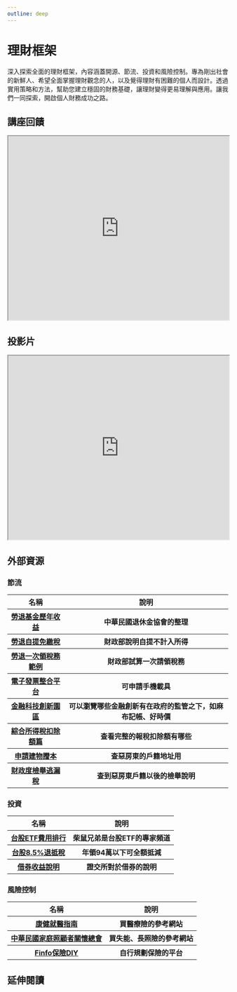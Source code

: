 ```yaml
---
outline: deep
---
```


# 理財框架

深入探索全面的理財框架，內容涵蓋開源、節流、投資和風險控制。專為剛出社會的新鮮人、希望全面掌握理財觀念的人，以及覺得理財有困難的個人而設計。透過實用策略和方法，幫助您建立穩固的財務基礎，讓理財變得更易理解與應用。讓我們一同探索，開啟個人財務成功之路。

## 講座回饋

<iframe src="https://docs.google.com/spreadsheets/d/e/2PACX-1vSfYJ_r3Q_nFdIOvTH_6qRx1_tdL-Ko59k9Ru3cq62aLclc1OYu1pQ-OhDla6Xen4vciiI4p4B3TDbx/pubhtml?widget=true&amp;headers=false" width="100%" height="420"></iframe>

## 投影片

<iframe
src="https://docs.google.com/presentation/d/e/2PACX-1vRFGV1EMH9d0fZH9IPvhYw_be1LML5pEuwPAReC2clEM-eJKV4nFhxVHOsKOYPY5V5QzjNlVooCw5Cx/embed?start=false&loop=false&delayms=3000"
width="100%" height="420" allowfullscreen="true" mozallowfullscreen="true"
webkitallowfullscreen="true"></iframe>

## 外部資源

### 節流

<table>
    <thead>
        <tr>
            <th>名稱</th>
            <th>說明</th>
        </tr>
    </thead>
    <tbody>
        <tr>
            <th>
                <a href="https://www.pension.org.tw/index.php/2018-10-03-15-11-09/2019-02-13-00-01-00" target="_blank">
                   勞退基金歷年收益
                </a>
            </th>
            <th>中華民國退休金協會的整理</th>
        </tr>
        <tr>
            <th>
                <a href="https://www.etax.nat.gov.tw/etwmain/tax-info/understanding/tax-q-and-a/national/individual-income-tax/taxation-scope/which-income/QOzOq69" target="_blank">
                   勞退自提免繳稅
                </a>
            </th>
            <th>財政部說明自提不計入所得</th>
        </tr>
        <tr>
            <th>
                <a href="https://www.etax.nat.gov.tw/etwmain/tax-info/understanding/tax-knowledge/WDNAx2Y" target="_blank">
                   勞退一次領稅務範例
                </a>
            </th>
            <th>財政部試算一次請領稅務</th>
        </tr>
        <tr>
            <th>
                <a href="https://www.einvoice.nat.gov.tw/APCONSUMER/BTC501W/" target="_blank">
                   電子發票整合平台
                </a>
            </th>
            <th>可申請手機載具</th>
        </tr>
        <tr>
            <th>
                <a href="https://www.fintechspace.com.tw/zh-hant/accelerator-programme-team/" target="_blank">
                   金融科技創新園區
                </a>
            </th>
            <th>可以瀏覽哪些金融創新有在政府的監管之下，如麻布記帳、好時價</th>
        </tr>
        <tr>
            <th>
                <a href="https://www.etax.nat.gov.tw/etwmain/tax-info/understanding/tax-saving-manual/national/individual-income-tax/k2Jbgrp" target="_blank">
                   綜合所得稅扣除額篇
                </a>
            </th>
            <th>查看完整的報稅扣除額有哪些</th>
        </tr>
        <tr>
            <th>
                <a href="https://ep.land.nat.gov.tw/Home/EpaperManual1" target="_blank">
                   申請建物謄本
                </a>
            </th>
            <th>查惡房東的戶籍地址用</th>
        </tr>
        <tr>
            <th>
                <a href="https://www.etax.nat.gov.tw/etwmain/tax-info/understanding/tax-knowledge/xeeVRGo" target="_blank">
                   財政度檢舉逃漏稅
                </a>
            </th>
            <th>查到惡房東戶籍以後的檢舉說明</th>
        </tr>
    </tbody>
</table>

### 投資

<table>
    <thead>
        <tr>
            <th>名稱</th>
            <th>說明</th>
        </tr>
    </thead>
    <tbody>
        <tr>
            <th>
                <a href="https://www.facebook.com/photo.php?fbid=783821506437646&set=pb.100044294116214.-2207520000&type=3" target="_blank">
                   台股ETF費用排行
                </a>
            </th>
            <th>柴鼠兄弟是台股ETF的專家頻道</th>
        </tr>
        <tr>
            <th>
                <a href="https://www.etax.nat.gov.tw/etwmain/tax-info/understanding/tax-q-and-a/national/individual-income-tax/taxation-scope/which-income/vxelQY9" target="_blank">
                   台股8.5%退抵稅
                </a>
            </th>
            <th>年領94萬以下可全額抵減</th>
        </tr>
        <tr>
            <th>
                <a href="https://www.twse.com.tw/zh/products/sbl/disclosures/info.html" target="_blank">
                   借券收益說明
                </a>
            </th>
            <th>證交所對於借券的說明</th>
        </tr>
    </tbody>
</table>

### 風險控制

<table>
    <thead>
        <tr>
            <th>名稱</th>
            <th>說明</th>
        </tr>
    </thead>
    <tbody>
        <tr>
            <th>
                <a href="https://campaign.commonhealth.com.tw/main/2021-HealthInsurance-412#survey" target="_blank">
                   康健就醫指南
                </a>
            </th>
            <th>買醫療險的參考網站</th>
        </tr>
        <tr>
            <th>
                <a href="https://www.familycare.org.tw" target="_blank">
                   中華民國家庭照顧者關懷總會
                </a>
            </th>
            <th>買失能、長照險的參考網站</th>
        </tr>
        <tr>
            <th>
                <a href="https://finfo.tw/" target="_blank">
                   Finfo保險DIY
                </a>
            </th>
            <th>自行規劃保險的平台</th>
        </tr>
    </tbody>
</table>

## 延伸閱讀

<Books :modelValue="bookGroup"></Books>

<script setup>

import Books from '../components/books.vue'
const bookGroup = [
    {
        id: '11100786472',
        name: '一生幸福的人生企畫書：從事業、財富、家庭、心靈到退休，8個面向，理性效率規畫你的一輩子',
        desc: `<p>看完本書，你一定恨不得將人生打掉重練！</p>

<p>人生只有一次，不該得過且過，你可以有方法、效率地完成目標，並且讓人生到達某種高度。</p>

<p>我們常說，要追求幸福人生！以為只要有個念想，全世界就會聯合起來幫助我們。但是，除了等待神奇的力量，我們應該有計畫、有效率的實踐。</p>
`,
    },
    {
        id: '11100923100',
        name: '行動支付時代的金錢整理術',
        desc: `<p>減少使用現金卻花更多錢？奇怪到底都花到哪去。</p>
<p>為現代人設計的存款守則！不知不覺就有節餘。</p>
<p>秘技 1 行動支付、電子錢包、信用卡，全部都要當成隱形負債。</p>
<p>秘技 2 需要跟想要有分清楚嗎？支付習慣改變後的腦衝花錢最可怕。</p>
<p>秘技 3 錢包晚安曲：換成小錢包就存得了錢！並在一天的尾聲整理它。</p>
<p>秘技 4 偷學怦然心動的整理魔法：丟棄囤積雜物也能改善家庭財務。</p>
<p>秘技 5 有計畫性的浪費：別讓存錢成為痛苦，正確的浪費才是幸福。</p>
`,
    },
    {
        id: '11100788917',
        name: '綠角的基金8堂課（2016補課增修版）',
        desc: `<p>2011年，《綠角的基金8堂課》大獲好評。</p>
<p>2016年隆重推出《綠角的基金8堂課─補課增修版》。</p>
<p>基金觀察家「綠角」首次公開解答投資朋友十大常見問題。把過往績效更新到最新年度，深入分析走勢，提供讀者做為未來投資的評估依據。因為賺錢，就要從了解風險開始！</p>
`,
    },
    {
        id: '11100900630',
        name: '醫生強烈建議你買的保險：醫療險、癌症險、意外險、長照險……買什麼險才真正有保障？突破業務員暗黑話術，靠自己買對保險',
        desc: `<p>◎醫療險、癌症險、意外險、長照險……對一個家庭來說，最需要的都不是這些。</p>
<p>◎保了住院給付金，一旦住院就可領錢？別傻了，醫院根本不讓你住院。</p>
<p>◎罹癌、開刀後，卻發現保險不理賠？癌症險真的必要嗎？醫生用數字告訴你。</p>
<p>◎大多數人買的長照險，將來用不到；投資型保單？幾年後都賠錢。</p>
<p>醫療險、癌症險、意外險、長照險……保險這麼多種，我到底該買什麼險？</p>`,
    },
]
</script>
